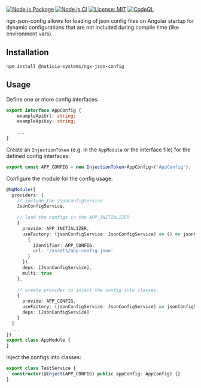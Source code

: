 [![Node.js Package](https://github.com/Noticia-Systems/ngx-json-config/actions/workflows/npm-publish.yml/badge.svg)](https://github.com/Noticia-Systems/ngx-json-config/actions/workflows/npm-publish.yml) [![Node.js CI](https://github.com/Noticia-Systems/ngx-json-config/actions/workflows/node.js.yml/badge.svg?branch=master)](https://github.com/Noticia-Systems/ngx-json-config/actions/workflows/node.js.yml) [![License: MIT](https://img.shields.io/badge/License-MIT-green.svg)](https://opensource.org/licenses/MIT) [![CodeQL](https://github.com/Noticia-Systems/ngx-json-config/actions/workflows/codeql-analysis.yml/badge.svg)](https://github.com/Noticia-Systems/ngx-json-config/actions/workflows/codeql-analysis.yml)

ngx-json-config allows for loading of json config files on Angular startup for dynamic configurations that are not included during compile time (like environment vars).

## Installation

``npm install @noticia-systems/ngx-json-config``

## Usage

Define one or more config interfaces:

```typescript
export interface AppConfig {
    exampleApiUrl: string;
    exampleApiKey: string;
    
    ...
}
```

Create an ``InjectionToken`` (e.g. in the ``AppModule`` or the interface file) for the defined config interfaces:

```typescript
export const APP_CONFIG = new InjectionToken<AppConfig>('AppConfig');
```

Configure the module for the config usage:

```typescript
@NgModule({
  providers: [
    // include the JsonConfigService 
    JsonConfigService,
    
    // load the configs in the APP_INITIALIZER
    {
      provide: APP_INITIALIZER,
      useFactory: (jsonConfigService: JsonConfigService) => () => jsonConfigService.load$([
        {
          identifier: APP_CONFIG,
          url: '/assets/app-config.json'
        }
      ]),
      deps: [JsonConfigService],
      multi: true
    },
    
    // create provider to inject the config into classes.
    {
      provide: APP_CONFIG,
      useFactory: (jsonConfigService: JsonConfigService) => jsonConfigService.get(APP_CONFIG),
      deps: [JsonConfigService]
    }
  ]
  ...
})
export class AppModule {
}
```

Inject the configs into classes:

```typescript
export class TestService {
  constructor(@Inject(APP_CONFIG) public appConfig: AppConfig) {}
}
```
